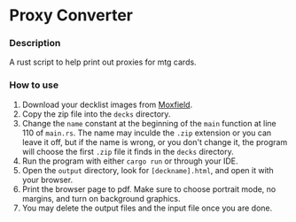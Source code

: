 # Proxy Converter

### Description

A rust script to help print out proxies for mtg cards.

### How to use

1. Download your decklist images from [Moxfield](https://www.moxfield.com/).
2. Copy the zip file into the `decks` directory.
3. Change the `name` constant at the beginning of the `main` function at line 110 of `main.rs`. The name may inculde the `.zip` extension or you can leave it off, but if the name is wrong, or you don't change it, the program will choose the first `.zip` file it finds in the `decks` directory.
4. Run the program with either `cargo run` or through your IDE.
5. Open the `output` directory, look for `[deckname].html`, and open it with your browser.
6. Print the browser page to pdf. Make sure to choose portrait mode, no margins, and turn on background graphics.
7. You may delete the output files and the input file once you are done.
